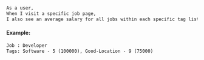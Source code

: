 <!-- ++++txt
As a user,
When I visit a specific job page,
I see the name of each of the tags associated with that job.
++++ -->

<!-- ```txt
As a user,
When I visit a specific job page,
I also see a count of how many jobs have each specific tag listed.
``` -->

```txt
As a user,
When I visit a specific job page,
I also see an average salary for all jobs within each specific tag listed.
```

#### Example:
```txt
Job : Developer
Tags: Software - 5 (100000), Good-Location - 9 (75000)
```
